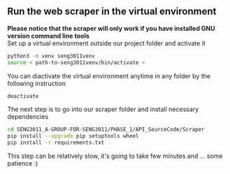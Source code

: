 ## Run the web scraper in the virtual environment
**Please notice that the scraper will only work if you have installed GNU version command line tools**  
Set up a virtual environment outside our project folder and activate it
```bash
python3 -m venv seng3011venv
source < path-to-seng3011venv/bin/activate >
```
You can diactivate the virtual environment anytime in any folder by the following instruction
```bash
deactivate
```
The next step is to go into our scraper folder and install necessary dependencies 
```bash
cd SENG3011_A-GROUP-FOR-SENG3011/PHASE_1/API_SourceCode/Scraper
pip install --upgrade pip setuptools wheel
pip install -r requirements.txt
```
This step can be relatively slow, it's going to take few minutes and ... some patience :)
